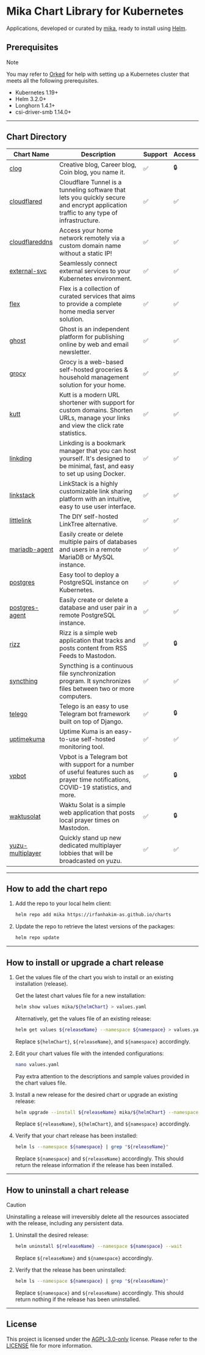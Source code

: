 # Mika Chart Library for Kubernetes

Applications, developed or curated by [mika](https://github.com/irfanhakim-as), ready to install using [Helm](https://helm.sh).

## Prerequisites

> [!NOTE]  
> You may refer to [Orked](https://github.com/irfanhakim-as/orked) for help with setting up a Kubernetes cluster that meets all the following prerequisites.

- Kubernetes 1.19+
- Helm 3.2.0+
- Longhorn 1.4.1+
- csi-driver-smb 1.14.0+

---

## Chart Directory

| Chart Name | Description | Support | Access |
| ---------- | ----------- | ------- | ------ |
| [clog](mika/clog) | Creative blog, Career blog, Coin blog, you name it. | ✅ | 🔒 |
| [cloudflared](mika/cloudflared) | Cloudflare Tunnel is a tunneling software that lets you quickly secure and encrypt application traffic to any type of infrastructure. | ✅ | ✅ |
| [cloudflareddns](mika/cloudflareddns) | Access your home network remotely via a custom domain name without a static IP! | ✅ | ✅ |
| [external-svc](mika/external-svc) | Seamlessly connect external services to your Kubernetes environment. | ✅ | ✅ |
| [flex](mika/flex) | Flex is a collection of curated services that aims to provide a complete home media server solution. | ✅ | ✅ |
| [ghost](mika/ghost) | Ghost is an independent platform for publishing online by web and email newsletter. | ✅ | ✅ |
| [grocy](mika/grocy) | Grocy is a web-based self-hosted groceries & household management solution for your home. | ✅ | ✅ |
| [kutt](mika/kutt) | Kutt is a modern URL shortener with support for custom domains. Shorten URLs, manage your links and view the click rate statistics. | ✅ | ✅ |
| [linkding](mika/linkding) | Linkding is a bookmark manager that you can host yourself. It's designed to be minimal, fast, and easy to set up using Docker. | ✅ | ✅ |
| [linkstack](mika/linkstack) | LinkStack is a highly customizable link sharing platform with an intuitive, easy to use user interface. | ✅ | ✅ |
| [littlelink](mika/littlelink) | The DIY self-hosted LinkTree alternative. | ✅ | ✅ |
| [mariadb-agent](mika/mariadb-agent) | Easily create or delete multiple pairs of databases and users in a remote MariaDB or MySQL instance. | ✅ | ✅ |
| [postgres](mika/postgres) | Easy tool to deploy a PostgreSQL instance on Kubernetes. | ✅ | ✅ |
| [postgres-agent](mika/postgres-agent) | Easily create or delete a database and user pair in a remote PostgreSQL instance. | ✅ | ✅ |
| [rizz](mika/rizz) | Rizz is a simple web application that tracks and posts content from RSS Feeds to Mastodon. | ✅ | 🔒 |
| [syncthing](mika/syncthing) | Syncthing is a continuous file synchronization program. It synchronizes files between two or more computers. | ✅ | ✅ |
| [telego](mika/telego) | Telego is an easy to use Telegram bot framework built on top of Django. | ✅ | 🔒 |
| [uptimekuma](mika/uptimekuma) | Uptime Kuma is an easy-to-use self-hosted monitoring tool. | ✅ | ✅ |
| [vpbot](mika/vpbot) | Vpbot is a Telegram bot with support for a number of useful features such as prayer time notifications, COVID-19 statistics, and more. | ✅ | 🔒 |
| [waktusolat](mika/waktusolat) | Waktu Solat is a simple web application that posts local prayer times on Mastodon. | ✅ | 🔒 |
| [yuzu-multiplayer](mika/yuzu-multiplayer) | Quickly stand up new dedicated multiplayer lobbies that will be broadcasted on yuzu. | ✅ | ✅ |

---

## How to add the chart repo

1. Add the repo to your local helm client:

    ```sh
    helm repo add mika https://irfanhakim-as.github.io/charts
    ```

2. Update the repo to retrieve the latest versions of the packages:

    ```sh
    helm repo update
    ```

---

## How to install or upgrade a chart release

1. Get the values file of the chart you wish to install or an existing installation (release).

    Get the latest chart values file for a new installation:

    ```sh
    helm show values mika/${helmChart} > values.yaml
    ```

    Alternatively, get the values file of an existing release:

    ```sh
    helm get values ${releaseName} --namespace ${namespace} > values.yaml
    ```

    Replace `${helmChart}`, `${releaseName}`, and `${namespace}` accordingly.

2. Edit your chart values file with the intended configurations:

    ```sh
    nano values.yaml
    ```

    Pay extra attention to the descriptions and sample values provided in the chart values file.

3. Install a new release for the desired chart or upgrade an existing release:

    ```sh
    helm upgrade --install ${releaseName} mika/${helmChart} --namespace ${namespace} --create-namespace --values values.yaml --wait
    ```

    Replace `${releaseName}`, `${helmChart}`, and `${namespace}` accordingly.

4. Verify that your chart release has been installed:

    ```sh
    helm ls --namespace ${namespace} | grep "${releaseName}"
    ```

    Replace `${namespace}` and `${releaseName}` accordingly. This should return the release information if the release has been installed.

---

## How to uninstall a chart release

> [!CAUTION]  
> Uninstalling a release will irreversibly delete all the resources associated with the release, including any persistent data.

1. Uninstall the desired release:

    ```sh
    helm uninstall ${releaseName} --namespace ${namespace} --wait
    ```

    Replace `${releaseName}` and `${namespace}` accordingly.

2. Verify that the release has been uninstalled:

    ```sh
    helm ls --namespace ${namespace} | grep "${releaseName}"
    ```

    Replace `${namespace}` and `${releaseName}` accordingly. This should return nothing if the release has been uninstalled.

---

## License

This project is licensed under the [AGPL-3.0-only](https://choosealicense.com/licenses/agpl-3.0) license. Please refer to the [LICENSE](LICENSE) file for more information.
